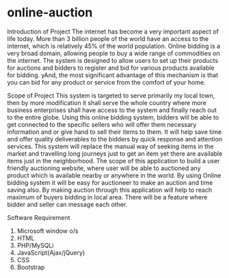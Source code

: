 # online-auction
Introduction of Project
The internet has become a very important aspect of life today. More than 3 billion
people of the world have an access to the internet, which is relatively 45% of the world
population. Online bidding is a very broad domain, allowing people to buy a wide range of
commodities on the internet. The system is designed to allow users to set up their products
for auctions and bidders to register and bid for various products available for bidding. yAnd,
the most significant advantage of this mechanism is that you can bid for any product or
service from the comfort of your home.

Scope of Project
This system is targeted to serve primarily my local town, then by more
modification it shall serve the whole country where more business enterprises shall have access
to the system and finally reach out to the entire globe.
Using this online bidding system, bidders will be able to get connected to the
specific sellers who will offer them necessary information and or give hand to sell their items to
them. It will help save time and offer quality deliverables to the bidders by quick response and
attention services. This system will replace the manual way of seeking items in the market and
travelling long journeys just to get an item yet there are available items just in the neighborhood.
The scope of this application to build a user friendly auctioning website, where
user will be able to auctioned any product which is available nearby or anywhere in the world.
By using Online bidding system it will be easy for auctioneer to make an auction and time saving
also. By making auction through this application will help to reach maximum of buyers bidding
in local area. There will be a feature where bidder and seller can message each other.


Software Requirement
1. Microsoft window o/s
2. HTML
3. PHP/MySQLi
4. JavaScript(Ajax/jQuery)
5. CSS
6. Bootstrap



